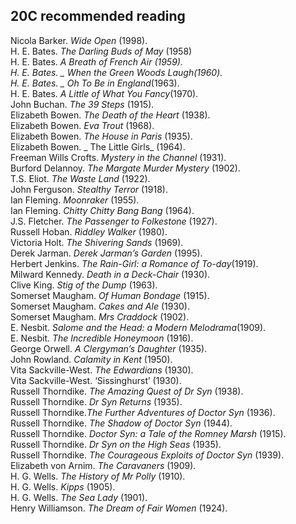 ## 20C recommended reading

Nicola Barker. _Wide Open_ (1998).   
H. E. Bates. _The Darling Buds of May_ (1958)   
H. E. Bates. _A Breath of French Air _(1959).   
H. E. Bates. _ When the Green Woods Laugh_(1960).   
H. E. Bates. _ Oh To Be in England_(1963).   
H. E. Bates. _A Little of What You Fancy_(1970).   
John Buchan. _The 39 Steps_ (1915).   
Elizabeth Bowen. _The Death of the Heart_ (1938).   
Elizabeth Bowen. _Eva Trout_ (1968).			  
Elizabeth Bowen. _The House in Paris_ (1935).   
Elizabeth Bowen. _ The Little Girls_ (1964).		  
Freeman Wills Crofts. _Mystery in the Channel_ (1931).   
Burford Delannoy. _The Margate Murder Mystery_ (1902).   
T.S. Eliot. _The Waste Land_ (1922).  
John Ferguson. _Stealthy Terror_ (1918).  
Ian Fleming. _Moonraker_ (1955).  
Ian Fleming. _Chitty Chitty Bang Bang_ (1964).  
J.S. Fletcher. _The Passenger to Folkestone_ (1927).   
Russell Hoban. _Riddley Walker_ (1980).  
Victoria Holt. _The Shivering Sands_ (1969).  
Derek Jarman. _Derek Jarman’s Garden_ (1995).  
Herbert Jenkins. _The Rain-Girl: a Romance of To-day_(1919).  
Milward Kennedy. _Death in a Deck-Chair_ (1930).  
Clive King. _Stig of the Dump_ (1963).      
Somerset Maugham. _Of Human Bondage_ (1915). 	    
Somerset Maugham. _Cakes and Ale_ (1930). 	   			
Somerset Maugham. _Mrs Craddock_ (1902).     	   		
E. Nesbit. _Salome and the Head: a Modern Melodrama_(1909).      
E. Nesbit. _The Incredible Honeymoon_ (1916).         		
George Orwell. _A Clergyman’s Daughter_ (1935).     
John Rowland. _Calamity in Kent_ (1950).   
Vita Sackville-West. _The Edwardians_ (1930).      
Vita Sackville-West. ‘Sissinghurst’ (1930).      
Russell Thorndike. _The Amazing Quest of Dr Syn_ (1938).    
Russell Thorndike. _Dr Syn Returns_ (1935).			  
Russell Thorndike._The Further Adventures of Doctor Syn_ (1936).       
Russell Thorndike. _The Shadow of Doctor Syn_ (1944).	       
Russell Thorndike. _Doctor Syn: a Tale of the Romney Marsh_ (1915).   	      		
Russell Thorndike. _Dr Syn on the High Seas_ (1935).		        
Russell Thorndike. _The Courageous Exploits of Doctor Syn_ (1939).          
Elizabeth von Arnim. _The Caravaners_ (1909).  
H. G. Wells. _The History of Mr Polly_ (1910).  
H. G. Wells.  _Kipps_ (1905).  
H. G. Wells.  _The Sea Lady_ (1901).  
Henry Williamson. _The Dream of Fair Women_ (1924).   







